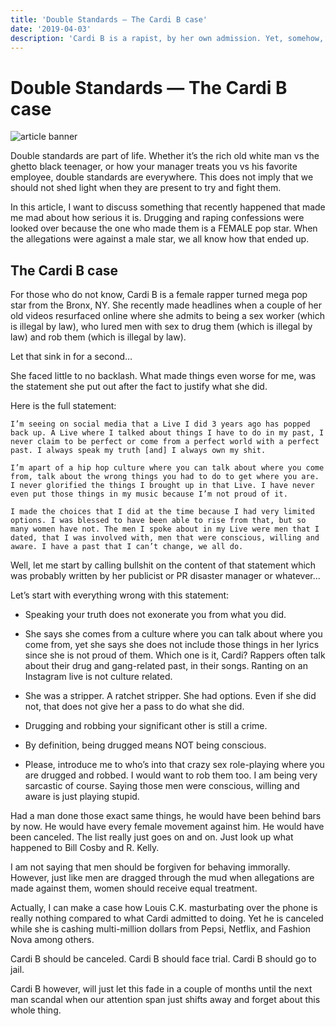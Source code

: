 ```yaml
---
title: 'Double Standards — The Cardi B case'
date: '2019-04-03'
description: 'Cardi B is a rapist, by her own admission. Yet, somehow, she got off easily, because she is a woman.'
---
```


#  Double Standards — The Cardi B case

![article banner](/images/articles/double-standards-the-cardi-b-case/banner.png)

Double standards are part of life. Whether it’s the rich old white man vs the ghetto black teenager, or how your manager treats you vs his favorite employee, double standards are everywhere. This does not imply that we should not shed light when they are present to try and fight them.

In this article, I want to discuss something that recently happened that made me mad about how serious it is. 
Drugging and raping confessions were looked over because the one who made them is a FEMALE pop star. 
When the allegations were against a male star, we all know how that ended up.


## The Cardi B case

For those who do not know, Cardi B is a female rapper turned mega pop star from the Bronx, NY.
She recently made headlines when a couple of her old videos resurfaced online where she admits to being a sex worker (which is illegal by law), 
who lured men with sex to drug them (which is illegal by law) and rob them (which is illegal by law).

Let that sink in for a second…

She faced little to no backlash. What made things even worse for me, was the statement she put out after the fact to justify what she did.

Here is the full statement:

```no-highlight
I’m seeing on social media that a Live I did 3 years ago has popped back up. A Live where I talked about things I have to do in my past, I never claim to be perfect or come from a perfect world with a perfect past. I always speak my truth [and] I always own my shit.

I’m apart of a hip hop culture where you can talk about where you come from, talk about the wrong things you had to do to get where you are. I never glorified the things I brought up in that Live. I have never even put those things in my music because I’m not proud of it.

I made the choices that I did at the time because I had very limited options. I was blessed to have been able to rise from that, but so many women have not. The men I spoke about in my Live were men that I dated, that I was involved with, men that were conscious, willing and aware. I have a past that I can’t change, we all do.
```

Well, let me start by calling bullshit on the content of that statement which was probably written by her publicist or PR disaster manager or whatever...

Let’s start with everything wrong with this statement:

- Speaking your truth does not exonerate you from what you did.

- She says she comes from a culture where you can talk about where you come from, yet she says she does not include those things in her lyrics since she is not proud of them. 
Which one is it, Cardi? Rappers often talk about their drug and gang-related past, in their songs. Ranting on an Instagram live is not culture related.

- She was a stripper. A ratchet stripper. She had options. Even if she did not, that does not give her a pass to do what she did.

- Drugging and robbing your significant other is still a crime.

- By definition, being drugged means NOT being conscious.

- Please, introduce me to who’s into that crazy sex role-playing where you are drugged and robbed. I would want to rob them too. 
I am being very sarcastic of course. Saying those men were conscious, willing and aware is just playing stupid.

Had a man done those exact same things, he would have been behind bars by now. 
He would have every female movement against him. He would have been canceled. 
The list really just goes on and on. Just look up what happened to Bill Cosby and R. Kelly.

I am not saying that men should be forgiven for behaving immorally. 
However, just like men are dragged through the mud when allegations are made against them, women should receive equal treatment.

Actually, I can make a case how Louis C.K. masturbating over the phone is really nothing compared to what Cardi admitted to doing. 
Yet he is canceled while she is cashing multi-million dollars from Pepsi, Netflix, and Fashion Nova among others.

Cardi B should be canceled. Cardi B should face trial. Cardi B should go to jail.

Cardi B however, will just let this fade in a couple of months until the next man scandal when our attention span just shifts away and forget about this whole thing.
